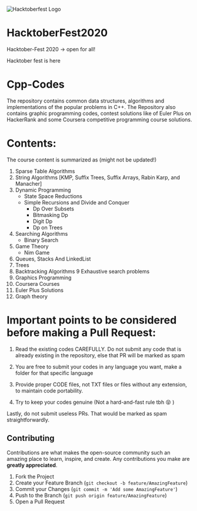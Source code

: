 ![Hacktoberfest Logo](https://hacktoberfest.digitalocean.com/assets/HF-full-logo-b05d5eb32b3f3ecc9b2240526104cf4da3187b8b61963dd9042fdc2536e4a76c.svg)

# HacktoberFest2020
Hacktober-Fest 2020 -> open for all!

Hacktober fest is here

# Cpp-Codes

The repository contains common data structures, algorithms and implementations of the popular problems in C++. The Repository also contains graphic programming codes, contest solutions like of Euler Plus on HackerRank and some Coursera competitive programming course solutions. 

# Contents:

The course content is summarized as (might not be updated!)

1. Sparse Table Algorithms
2. String Algorithms [KMP, Suffix Trees, Suffix Arrays, Rabin Karp, and Manacher]
3. Dynamic Programming
    * State Space Reductions
    * Simple Recursions and Divide and Conquer
      * Dp Over Subsets
      * Bitmasking Dp
      * Digit Dp
      * Dp on Trees
4. Searching Algorithms
      * Binary Search
5. Game Theory
      * Nim Game
6. Queues, Stacks And LinkedList
7. Trees
8. Backtracking Algorithms
9  Exhaustive search problems
10. Graphics Programming
11. Coursera Courses
12. Euler Plus Solutions
13. Graph theory

# Important points to be considered before making a Pull Request:

1. Read the existing codes CAREFULLY. Do not submit any code that is already existing in the repository, else that PR will be marked as spam

2. You are free to submit your codes in any language you want, make a folder for that specific language

3. Provide proper CODE files, not TXT files or files without any extension, to maintain code portability.

4. Try to keep your codes genuine (Not a hard-and-fast rule tbh :stuck_out_tongue_closed_eyes: )

Lastly, do not submit useless PRs. That would be marked as spam straightforwardly.

## Contributing

Contributions are what makes the open-source community such an amazing place to learn, inspire, and create. Any contributions you make are **greatly appreciated**.

1. Fork the Project
2. Create your Feature Branch (`git checkout -b feature/AmazingFeature`)
3. Commit your Changes (`git commit -m 'Add some AmazingFeature'`)
4. Push to the Branch (`git push origin feature/AmazingFeature`)
5. Open a Pull Request